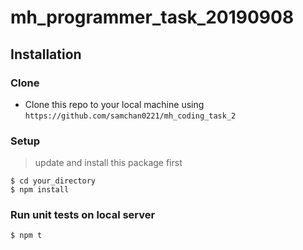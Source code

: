 # mh_programmer_task_20190908

## Installation

### Clone

- Clone this repo to your local machine using `https://github.com/samchan0221/mh_coding_task_2`

### Setup

> update and install this package first

```shell
$ cd your_directory
$ npm install
```

### Run unit tests on local server

```shell
$ npm t
```
